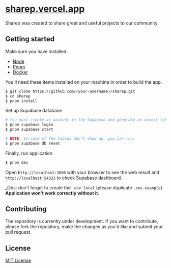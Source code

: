 <h1>
  <a href="https://sharep.vercel.app" target="_blank">
    sharep.vercel.app
  </a>
</h1>

Sharep was created to share great and useful projects to our community.

## Getting started

Make sure you have installed:

- [Node](https://nodejs.org)
- [Pnpm](https://pnpm.io)
- [Docker](https://docker.com)

You'll need these items installed on your machine in order to build the app.

```bash
$ git clone https://github.com/<your-username>/sharep.git
$ cd sharep
$ pnpm install
```

Set up Supabase database

```bash
# You must create an account in the Supabase and generate an access token in order to proceed.
$ pnpm supabase login
$ pnpm supabase start

# NOTE: In case of the tables don't show up, you can run:
$ pnpm supabase db reset
```

Finally, run application

```bash
$ pnpm dev
```

Open `http://localhost:3000` with your browser to see the web result and `http://localhost:54323` to check Supabase dashboard.

\_Obs: don't forget to create the `.env.local` (please duplicate `.env.example`). **Application won't work correctly without it**.

## Contributing

The repository is currently under development. If you want to contribute, please fork the repository, make the changes as you'd like and submit your pull request.

## License

[MIT License](./LICENSE)
